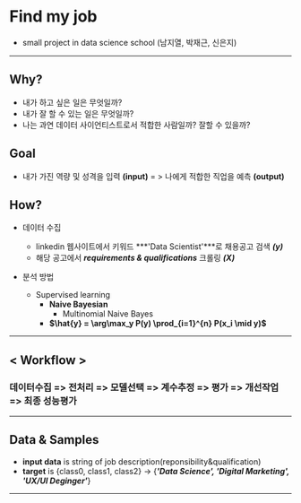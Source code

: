 # Find my job
* small project in data science school (남지열, 박재근, 신은지)
---

## Why?
* 내가 하고 싶은 일은 무엇일까?
* 내가 잘 할 수 있는 일은 무엇일까?
* 나는 과연 데이터 사이언티스트로서 적합한 사람일까? 잘할 수 있을까?
 
## Goal
* 내가 가진 역량 및 성격을 입력 **(input)** = > 나에게 적합한 직업을 예측 **(output)**

## How?
* 데이터 수집
    * linkedin 웹사이트에서 키워드 ***'Data Scientist'***로 채용공고 검색 ***(y)***
    * 해당 공고에서 ***requirements & qualifications*** 크롤링 ***(X)***
    
    
* 분석 방법
    * Supervised learning
        * **Naive Bayesian**
            * Multinomial Naive Bayes
        * **$\hat{y} = \arg\max_y P(y) \prod_{i=1}^{n} P(x_i \mid y)$**
___
## < Workflow >
### 데이터수집 => 전처리 => 모델선택 => 계수추정 => 평가 => 개선작업 => 최종 성능평가
---
## Data & Samples
* **input data** is string of job description(reponsibility&qualification)
* **target** is {class0, class1, class2} -> {***'Data Science', 'Digital Marketing', 'UX/UI Deginger'***}
---
